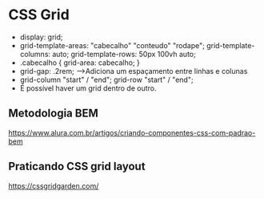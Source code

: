 # CSS Grid

* display: grid; 
* grid-template-areas: 
        "cabecalho"
        "conteudo"
        "rodape";
    grid-template-columns: auto;
    grid-template-rows: 50px 100vh auto;  
* .cabecalho {
    grid-area: cabecalho;
  }
*  grid-gap: .2rem; -->Adiciona um espaçamento entre linhas e colunas
* grid-column "start" / "end";
  grid-row "start" / "end";
* É possível haver um grid dentro de outro.



## Metodologia BEM
https://www.alura.com.br/artigos/criando-componentes-css-com-padrao-bem

## Praticando CSS grid layout
https://cssgridgarden.com/